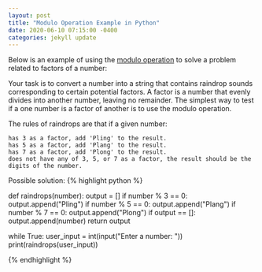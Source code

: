 ```yaml
---
layout: post
title: "Modulo Operation Example in Python"
date: 2020-06-10 07:15:00 -0400
categories: jekyll update
---
```

Below is an example of using the [modulo operation][modulo-operation] to solve a problem related to factors of a number:


Your task is to convert a number into a string that contains raindrop sounds corresponding to certain potential factors.
A factor is a number that evenly divides into another number, leaving no remainder. The simplest way to test if a one
number is a factor of another is to use the modulo operation.

The rules of raindrops are that if a given number:
	
    has 3 as a factor, add 'Pling' to the result.
	has 5 as a factor, add 'Plang' to the result.
	has 7 as a factor, add 'Plong' to the result.
	does not have any of 3, 5, or 7 as a factor, the result should be the digits of the number.


Possible solution:
{% highlight python %}

def raindrops(number):
    output = []
    if number % 3 == 0:
        output.append("Pling")
    if number % 5 == 0:
        output.append("Plang")
    if number % 7 == 0:
        output.append("Plong")
    if output == []:
        output.append(number)
    return output

while True:
    user_input = int(input("Enter a number: "))
    print(raindrops(user_input))

{% endhighlight %}

[modulo-operation]: https://en.wikipedia.org/wiki/Modulo_operation